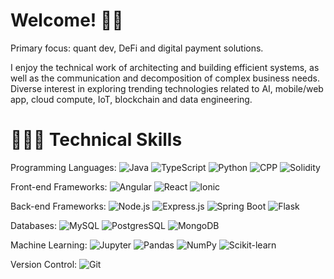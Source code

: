 # Welcome! 👋🏼

Primary focus: quant dev, DeFi and digital payment solutions.

I enjoy the technical work of architecting and building efficient systems, as well as the communication and decomposition of complex business needs. Diverse interest in exploring trending technologies related to AI, mobile/web app, cloud compute, IoT, blockchain and data engineering.

# 🧑🏼‍💻 Technical Skills

Programming Languages: 
![Java](https://img.shields.io/static/v1?label=&message=Java&color=007396&logo=java&logoColor=FFFFFF)
![TypeScript](https://img.shields.io/static/v1?label=&message=TypeScript&color=F7DF1E&logo=typescript&logoColor=FFFFFF)
![Python](https://img.shields.io/static/v1?label=&message=Python&color=3776AB&logo=python&logoColor=FFFFFF)
![CPP](https://img.shields.io/static/v1?label=&message=CPP&color=0000FF&logo=CPlusPlus&logoColor=FFFFFF)
![Solidity](https://img.shields.io/static/v1?label=&message=Solidity&color=B2BEB5&logo=Solidity&logoColor=FFFFFF)

Front-end Frameworks:
![Angular](https://img.shields.io/static/v1?label=&message=Angular&color=00008B&logo=Angular&logoColor=FFFFFF)
![React](https://img.shields.io/static/v1?label=&message=React&color=FF0000&logo=React&logoColor=FFFFFF)
![Ionic](https://img.shields.io/static/v1?label=&message=Ionic&color=61DAFB&logo=Ionic&logoColor=FFFFFF)

Back-end Frameworks:
![Node.js](https://img.shields.io/static/v1?label=&message=Node.js&color=339933&logo=Node.js&logoColor=FFFFFF)
![Express.js](https://img.shields.io/static/v1?label=&message=Express.js&color=FFFF00&logo=express&logoColor=FFFFFF)
![Spring Boot](https://img.shields.io/static/v1?label=&message=Spring-Boot&color=00FF00&logo=spring&logoColor=FFFFFF)
![Flask](https://img.shields.io/static/v1?label=&message=Flask&color=D3D3D3&logo=flask&logoColor=FFFFFF)

Databases:
![MySQL](https://img.shields.io/static/v1?label=&message=MySQL&color=4479A1&logo=MySQL&logoColor=FFFFFF)
![PostgresSQL](https://img.shields.io/static/v1?label=&message=PostgresSQL&color=00008B&logo=PostgresSQL&logoColor=FFFFFF)
![MongoDB](https://img.shields.io/static/v1?label=&message=MongoDB&color=47A248&logo=MongoDB&logoColor=FFFFFF)

Machine Learning: 
![Jupyter](https://img.shields.io/static/v1?label=&message=Jupyter&color=F37626&logo=Jupyter&logoColor=FFFFFF)
![Pandas](https://img.shields.io/static/v1?label=&message=pandas&color=150458&logo=pandas&logoColor=FFFFFF)
![NumPy](https://img.shields.io/static/v1?label=&message=NumPy&color=013243&logo=NumPy&logoColor=FFFFFF)
![Scikit-learn](https://img.shields.io/static/v1?label=&message=scikit-learn&color=F7931E&logo=scikit-learn&logoColor=FFFFFF)

Version Control:
![Git](https://img.shields.io/static/v1?label=&message=Git&color=FF0000&logo=git&logoColor=FFFFFF)

